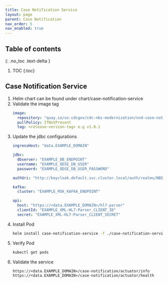 ```yaml
---
title: Case Notification Service
layout: page
parent: Case Notification
nav_order: 5
nav_enabled: true
---
```


## Table of contents
{: .no_toc .text-delta }

1. TOC
{:toc}

## Case Notification Service

1. Helm chart can be found under chart/case-notification-service
2. Validate the image tag
   ```yaml
   image:
     repository: "quay.io/us-cdcgov/cdc-nbs-modernization/nnd-case-notification-service/case-notification-service"
     pullPolicy: IfNotPresent
     tag: <release-version-tag> e.g v1.0.1
   ```
3. Update the jdbc configurations
   ```yaml
   ingressHost: "data.EXAMPLE_DOMAIN"
   
   jdbc:
     dbserver: "EXAMPLE_DB_ENDPOINT"
     username: "EXAMPLE_ODSE_DB_USER"
     password: "EXAMPLE_ODSE_DB_USER_PASSWORD"
   
   authUri: "http://keycloak.default.svc.cluster.local/auth/realms/NBS"

   kafka:
     cluster: "EXAMPLE_MSK_KAFKA_ENDPOINT"

   api:
     host: "https://<data.EXAMPLE_DOMAIN>/hl7-parser"
     clientId: "EXAMPLE_XML-HL7-Parser_CLIENT_ID"
     secret: "EXAMPLE_XML-HL7-Parser_CLIENT_SECRET"
   ```
4. Install Pod
   ```bash
   helm install case-notification-service -f ./case-notification-service/values.yaml case-notification-service
   ```
5. Verify Pod
   ```bash
   kubectl get pods
   ```
6. Validate the service
   ```
   https://<data.EXAMPLE_DOMAIN>/case-notification/actuator/info
   https://<data.EXAMPLE_DOMAIN>/case-notification/actuator/health
   ```
